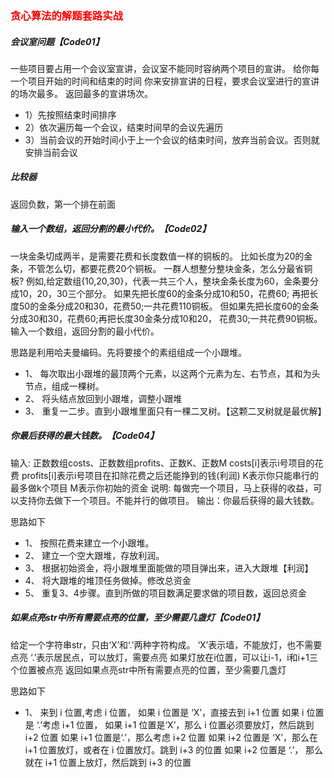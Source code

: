 ### <font color="red">**贪心算法的解题套路实战**</font>
##### **会议室问题【Code01】**
一些项目要占用一个会议室宣讲，会议室不能同时容纳两个项目的宣讲。
给你每一个项目开始的时间和结束的时间
你来安排宣讲的日程，要求会议室进行的宣讲的场次最多。
返回最多的宣讲场次。 
* 1）先按照结束时间排序
* 2）依次遍历每一个会议，结束时间早的会议先遍历
* 3）当前会议的开始时间小于上一个会议的结束时间，放弃当前会议。否则就安排当前会议

##### **比较器**
返回负数，第一个排在前面

##### **输入一个数组，返回分割的最小代价。【Code02】**
一块金条切成两半，是需要花费和长度数值一样的铜板的。
比如长度为20的金条，不管怎么切，都要花费20个铜板。 一群人想整分整块金条，怎么分最省铜板?
例如,给定数组{10,20,30}，代表一共三个人，整块金条长度为60，金条要分成10，20，30三个部分。
如果先把长度60的金条分成10和50，花费60; 再把长度50的金条分成20和30，花费50;一共花费110铜板。
但如果先把长度60的金条分成30和30，花费60;再把长度30金条分成10和20， 花费30;一共花费90铜板。
输入一个数组，返回分割的最小代价。 

思路是利用哈夫曼编码。先将要接个的素组组成一个小跟堆。
* 1、 每次取出小跟堆的最顶两个元素，以这两个元素为左、右节点，其和为头节点，组成一棵树。
* 2、 将头结点放回到小跟堆，调整小跟堆
* 3、 重复一二步。直到小跟堆里面只有一棵二叉树。【这颗二叉树就是最优解】


##### **你最后获得的最大钱数。【Code04】**
输入: 正数数组costs、正数数组profits、正数K、正数M
costs[i]表示i号项目的花费
profits[i]表示i号项目在扣除花费之后还能挣到的钱(利润)
K表示你只能串行的最多做k个项目
M表示你初始的资金
说明: 每做完一个项目，马上获得的收益，可以支持你去做下一个项目。不能并行的做项目。
输出：你最后获得的最大钱数。


思路如下
* 1、 按照花费来建立一个小跟堆。
* 2、 建立一个空大跟堆，存放利润。
* 3、 根据初始资金，将小跟堆里面能做的项目弹出来，进入大跟堆【利润】
* 4、 将大跟堆的堆顶任务做掉。修改总资金
* 5、 重复3、4步骤。直到所做的项目数满足要求做的项目数，返回总资金


##### **如果点亮str中所有需要点亮的位置，至少需要几盏灯【Code01】**
给定一个字符串str，只由‘X’和‘.’两种字符构成。
‘X’表示墙，不能放灯，也不需要点亮
‘.’表示居民点，可以放灯，需要点亮
如果灯放在i位置，可以让i-1，i和i+1三个位置被点亮
返回如果点亮str中所有需要点亮的位置，至少需要几盏灯

思路如下
* 1、 来到 i 位置,考虑 i 位置，
        如果 i 位置是 ‘X’，直接去到 i+1 位置
        如果 i 位置是 ‘.’考虑 i+1 位置，
            如果 i+1 位置是‘X’，那么 i 位置必须要放灯，然后跳到 i+2 位置
            如果 i+1 位置是‘.’，那么考虑 i+2 位置
                如果 i+2 位置是 ‘X’，那么在 i+1 位置放灯，或者在 i 位置放灯。跳到 i+3 的位置
                如果 i+2 位置是 ‘.’， 那么就在 i+1 位置上放灯，然后跳到 i+3 的位置
        

